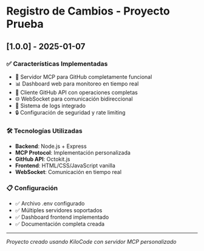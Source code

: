# Registro de Cambios - Proyecto Prueba

## [1.0.0] - 2025-01-07

### ✅ Características Implementadas

- 🚀 Servidor MCP para GitHub completamente funcional
- 📊 Dashboard web para monitoreo en tiempo real
- 🔧 Cliente GitHub API con operaciones completas
- 🌐 WebSocket para comunicación bidireccional
- 📝 Sistema de logs integrado
- 🔒 Configuración de seguridad y rate limiting

### 🛠️ Tecnologías Utilizadas

- **Backend**: Node.js + Express
- **MCP Protocol**: Implementación personalizada
- **GitHub API**: Octokit.js
- **Frontend**: HTML/CSS/JavaScript vanilla
- **WebSocket**: Comunicación en tiempo real

### 📋 Configuración

- ✅ Archivo .env configurado
- ✅ Múltiples servidores soportados
- ✅ Dashboard frontend implementado
- ✅ Documentación completa creada

---
*Proyecto creado usando KiloCode con servidor MCP personalizado*